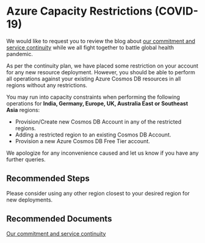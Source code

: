 <properties
    pageTitle="Restricted Azure Capacity RCA"
    description="RCA - Restricted Azure Capacity"
    infoBubbleText="Restricted Azure Capacity. See details on the right."
    service="microsoft.documentdb"
    resource="databaseAccounts"
    authors="rnagpal"
    ms.author="rnagpal"
    articleId="cosmosdb-restricted-capacity-rca"
    diagnosticScenario="CosmosDBRestrictedCapacityInsight"
    selfHelpType="rca"
    resourceTags=""
    productPesIds="15585"
    cloudEnvironments="public,fairfax,blackforest,mooncake"
    ownershipId="AzureData_AzureCosmosDB"
/>

# Azure Capacity Restrictions (COVID-19)

We would like to request you to review the blog about [our commitment and service continuity](https://azure.microsoft.com/blog/our-commitment-to-customers-and-microsoft-cloud-services-continuity/) while we all fight together to battle global health pandemic.

As per the continuity plan, we have placed some restriction on your account for any new resource deployment. However, you should be able to perform all operations against your existing Azure Cosmos DB resources in all regions without any restrictions.

You may run into capacity constraints when performing the following operations for **India, Germany, Europe, UK, Australia East or Southeast Asia** regions:

- Provision/Create new Cosmos DB Account in any of the restricted regions.
- Adding a restricted region to an existing Cosmos DB Account.
- Provision a new Azure Cosmos DB Free Tier account.

We apologize for any inconvenience caused and let us know if you have any further queries.

## **Recommended Steps**

Please consider using any other region closest to your desired region for new deployments.

## **Recommended Documents**

[Our commitment and service continuity](https://azure.microsoft.com/blog/our-commitment-to-customers-and-microsoft-cloud-services-continuity/)